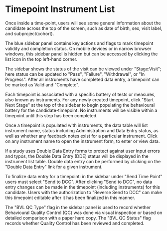 # Timepoint Instrument List

Once inside a time-point, users will see some general information about the candidate across the top of the screen, such as date of birth, sex, visit label, and subproject(cohort).

The blue sidebar panel contains key actions and flags to mark timepoint validity and completion status.  On mobile devices or in narrow browser windows, this sidebar panel is hidden but can be accessed by clicking the list icon in the top left-hand corner.

The sidebar shows the status of the visit can be viewed under "Stage:Visit"; here status can be updated to "Pass", "Failure", "Withdrawal", or "In Progress". After all instruments have completed data entry, a timepoint can be marked as Valid and "Complete".

Each timepoint is associated with a specific battery of tests or measures, also known as instruments. For any newly created timepoint, click "Start Next Stage" at the top of the sidebar to begin populating the behavioural battery for the candidate-timepoint.  No instruments will be visible within a timepoint until this step has been completed.

Once a timepoint is populated with instruments, the data table will list instrument name, status including Administration and Data Entry status, as well as whether any feedback notes exist for a particular instrument. Click on any instrument name to open the instrument form, to enter or view data.

If a study uses Double Data Entry forms to protect against user input errors and typos, the Double Data Entry (DDE) status will be displayed in the instrument list table. Double data entry can be performed by clicking on the "Double Data Entry" link for a given instrument.

To finalize data entry for a timepoint: in the sidebar under "Send Time Point" users must select "Send to DCC". After clicking "Send to DCC", no data entry changes can be made in the timepoint (including instruments) for this candidate. Users with the authorization to "Reverse Send to DCC" can make this timepoint editable after it has been finalized in this manner.

The "BVL QC Type" flag in the sidebar panel is used to record whether Behavioural Quality Control (QC) was done via visual inspection or based on detailed comparison with a paper hard copy.  The "BVL QC Status" flag records whether Quality Control has been reviewed and completed.
